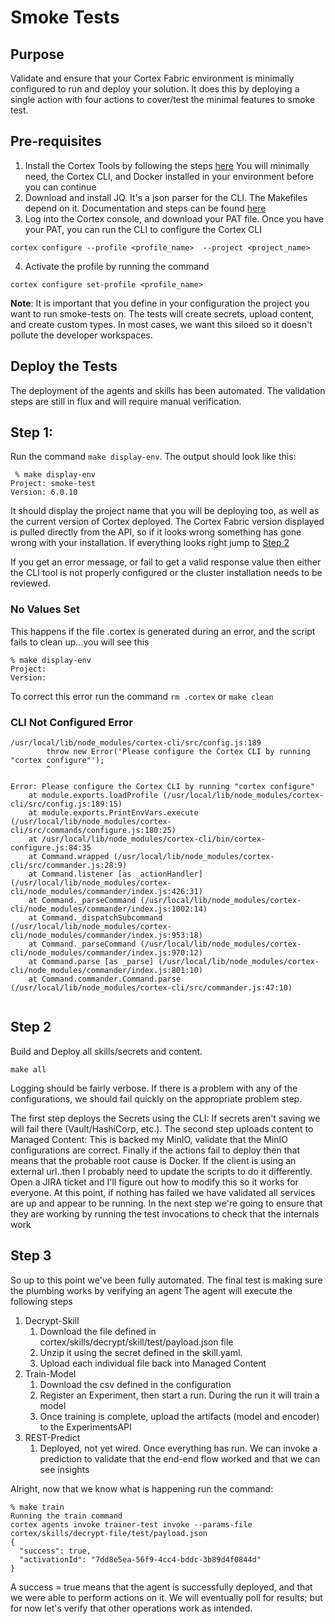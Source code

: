 # Smoke Tests
## Purpose
Validate and ensure that your Cortex Fabric environment is minimally configured to run and deploy your solution.  It
does this by deploying a single action with four actions to cover/test the minimal features to smoke test.

## Pre-requisites
1. Install the Cortex Tools by following the steps [here](https://cognitivescale.github.io/cortex-fabric/docs/getting-started/install-cortex-tools)
   You will minimally need, the Cortex CLI, and Docker installed in your environment before you can continue
2. Download and install JQ.  It's a json parser for the CLI.  The Makefiles depend on it.  Documentation and steps can
    be found [here](https://stedolan.github.io/jq/download/)
3. Log into the Cortex console, and download your PAT file. Once you have your PAT, you can run the CLI to configure the Cortex CLI
````shell
cortex configure --profile <profile_name>  --project <project_name>
````
4.  Activate the profile by running the command
````shell
cortex configure set-profile <profile_name>
````
**Note**:  It is important that you define in your configuration the project you want to run smoke-tests on.  The tests
will create secrets, upload content, and create custom types.  In most cases, we want this siloed so it doesn't pollute
the developer workspaces.

## Deploy the Tests
The deployment of the agents and skills has been automated.  The validation steps are still in flux and will require
manual verification.  

## Step 1:
Run the command `make display-env`.  The output should look like this:
````shell
 % make display-env
Project: smoke-test
Version: 6.0.10 

````
It should display the project name that you will be deploying too, as well as the current version of Cortex deployed.  The
Cortex Fabric version displayed is pulled directly from the API, so if it looks wrong something has gone wrong with your 
installation.  If everything looks right jump to [Step 2](#step-2)

If you get an error message, or fail to get a valid response value then either the CLI tool is not properly configured
or the cluster installation needs to be reviewed.
### No Values Set
This happens if the file .cortex is generated during an error, and the script fails to clean up...you will see this
````shell
% make display-env
Project: 
Version:  

````
To correct this error run the command `rm .cortex` or `make clean`

### CLI Not Configured Error
```
/usr/local/lib/node_modules/cortex-cli/src/config.js:189
        throw new Error('Please configure the Cortex CLI by running "cortex configure"');
        ^

Error: Please configure the Cortex CLI by running "cortex configure"
    at module.exports.loadProfile (/usr/local/lib/node_modules/cortex-cli/src/config.js:189:15)
    at module.exports.PrintEnvVars.execute (/usr/local/lib/node_modules/cortex-cli/src/commands/configure.js:180:25)
    at /usr/local/lib/node_modules/cortex-cli/bin/cortex-configure.js:84:35
    at Command.wrapped (/usr/local/lib/node_modules/cortex-cli/src/commander.js:28:9)
    at Command.listener [as _actionHandler] (/usr/local/lib/node_modules/cortex-cli/node_modules/commander/index.js:426:31)
    at Command._parseCommand (/usr/local/lib/node_modules/cortex-cli/node_modules/commander/index.js:1002:14)
    at Command._dispatchSubcommand (/usr/local/lib/node_modules/cortex-cli/node_modules/commander/index.js:953:18)
    at Command._parseCommand (/usr/local/lib/node_modules/cortex-cli/node_modules/commander/index.js:970:12)
    at Command.parse [as _parse] (/usr/local/lib/node_modules/cortex-cli/node_modules/commander/index.js:801:10)
    at Command.commander.Command.parse (/usr/local/lib/node_modules/cortex-cli/src/commander.js:47:10)
 
```


## Step 2
Build and Deploy all skills/secrets and content. 
```shell
make all
```
Logging should be fairly verbose.  If there is a problem with any of the configurations, we should fail quickly on the appropriate problem step.

The first step deploys the Secrets using the CLI:  If secrets aren't saving we will fail there (Vault/HashiCorp, etc.).
The second step uploads content to Managed Content:  This is backed my MinIO, validate that the MinIO configurations are correct.
Finally if the actions fail to deploy then that means that the probable root cause is Docker. If the client is using an external
url..then I probably need to update the scripts to do it differently.  Open a JIRA ticket and I'll figure out how to 
modify this so it works for everyone.
At this point, if nothing has failed we have validated all services are up and appear to be running.  In the next step we're going to ensure that
they are working by running the test invocations to check that the internals work

## Step 3
So up to this point we've been fully automated.  The final test is making sure the plumbing works by verifying an agent
The agent will execute the following steps
1. Decrypt-Skill
   1. Download the file defined in cortex/skills/decrypt/skill/test/payload.json file 
   2. Unzip it using the secret defined in the skill.yaml.  
   3. Upload each individual file back into Managed Content
2. Train-Model
   1. Download the csv defined in the configuration
   2. Register an Experiment, then start a run.  During the run it will train a model
   3. Once training is complete, upload the artifacts (model and encoder) to the ExperimentsAPI
3. REST-Predict
   1. Deployed, not yet wired.  Once everything has run.  We can invoke a prediction to validate that the end-end flow worked and that we can see insights

Alright, now that we know what is happening run the command:
```shell
% make train
Running the train command
cortex agents invoke trainer-test invoke --params-file cortex/skills/decrypt-file/test/payload.json
{
  "success": true,
  "activationId": "7dd8e5ea-56f9-4cc4-bddc-3b89d4f0844d"
}

```
A success = true means that the agent is successfully deployed, and that we were able to perform actions on it. We will eventually poll for results; but for now let's verify that other operations work as intended.


